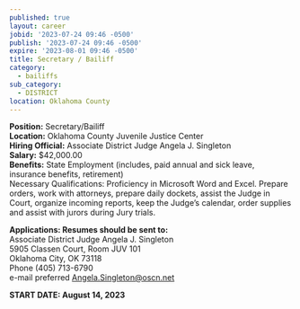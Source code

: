 ```yaml
---
published: true
layout: career
jobid: '2023-07-24 09:46 -0500'
publish: '2023-07-24 09:46 -0500'
expire: '2023-08-01 09:46 -0500'
title: Secretary / Bailiff
category:
  - bailiffs
sub_category:
  - DISTRICT
location: Oklahoma County
---
```

**Position:** Secretary/Bailiff  
**Location:** Oklahoma County Juvenile Justice Center  
**Hiring Official:** Associate District Judge Angela J. Singleton  
**Salary:** $42,000.00  
**Benefits:** State Employment (includes, paid annual and sick leave, insurance benefits, retirement)  
Necessary Qualifications: Proficiency in Microsoft Word and Excel.  Prepare orders, work with attorneys, prepare daily dockets, assist the Judge in Court, organize incoming reports, keep the Judge’s calendar, order supplies and assist with jurors during Jury trials.

**Applications: Resumes should be sent to:**  
Associate District Judge Angela J. Singleton  
5905 Classen Court, Room JUV 101  
Oklahoma City, OK  73118  
Phone (405) 713-6790  
e-mail preferred [Angela.Singleton@oscn.net](mailto:Angela.Singleton@oscn.net)

**START DATE: August 14, 2023**
